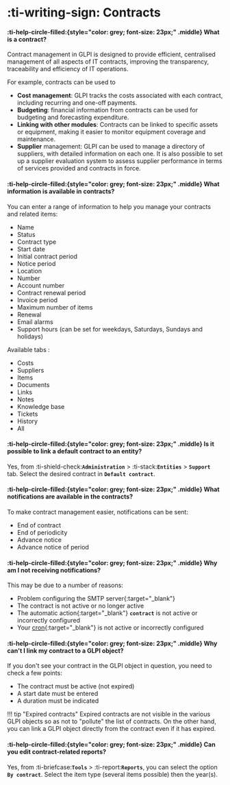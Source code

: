 # :ti-writing-sign: Contracts

#### :ti-help-circle-filled:{style="color: grey; font-size: 23px;" .middle} What is a contract?

Contract management in GLPI is designed to provide efficient, centralised management of all aspects of IT contracts, improving the transparency, traceability and efficiency of IT operations.

For example, contracts can be used to

* **Cost management**: GLPI tracks the costs associated with each contract, including recurring and one-off payments.
* **Budgeting**: financial information from contracts can be used for budgeting and forecasting expenditure.
* **Linking with other modules**: Contracts can be linked to specific assets or equipment, making it easier to monitor equipment coverage and maintenance.
* **Supplier** management: GLPI can be used to manage a directory of suppliers, with detailed information on each one. It is also possible to set up a supplier evaluation system to assess supplier performance in terms of services provided and contracts in force.

#### :ti-help-circle-filled:{style="color: grey; font-size: 23px;" .middle} What information is available in contracts?

You can enter a range of information to help you manage your contracts and related items:

* Name
* Status
* Contract type
* Start date
* Initial contract period
* Notice period
* Location
* Number
* Account number
* Contract renewal period
* Invoice period
* Maximum number of items
* Renewal
* Email alarms
* Support hours (can be set for weekdays, Saturdays, Sundays and holidays)

Available tabs :

* Costs
* Suppliers
* Items
* Documents
* Links
* Notes
* Knowledge base
* Tickets
* History
* All

#### :ti-help-circle-filled:{style="color: grey; font-size: 23px;" .middle} Is it possible to link a default contract to an entity?

Yes, from :ti-shield-check:**`Administration`** > :ti-stack:**`Entities`** > **`Support`** tab. Select the desired contract in **`Default contract`**.

#### :ti-help-circle-filled:{style="color: grey; font-size: 23px;" .middle} What notifications are available in the contracts?

To make contract management easier, notifications can be sent:

* End of contract
* End of periodicity
* Advance notice
* Advance notice of period

#### :ti-help-circle-filled:{style="color: grey; font-size: 23px;" .middle} Why am I not receiving notifications?

This may be due to a number of reasons:

* Problem configuring the SMTP server{:target="\_blank"}
* The contract is not active or no longer active
* The automatic action{:target="\_blank"} **`contract`** is not active or incorrectly configured
* Your [cron](https://glpi-user-documentation.readthedocs.io/fr/master/modules/configuration/crontasks.html){:target="\_blank"} is not active or incorrectly configured

#### :ti-help-circle-filled:{style="color: grey; font-size: 23px;" .middle} Why can't I link my contract to a GLPI object?

If you don't see your contract in the GLPI object in question, you need to check a few points:

* The contract must be active (not expired)
* A start date must be entered
* A duration must be indicated

!!! tip "Expired contracts" Expired contracts are not visible in the various GLPI objects so as not to "pollute" the list of contracts. On the other hand, you can link a GLPI object directly from the contract even if it has expired.

#### :ti-help-circle-filled:{style="color: grey; font-size: 23px;" .middle} Can you edit contract-related reports?

Yes, from :ti-briefcase:**`Tools`** > :ti-report:**`Reports`**, you can select the option **`By contract`**. Select the item type (several items possible) then the year(s).
